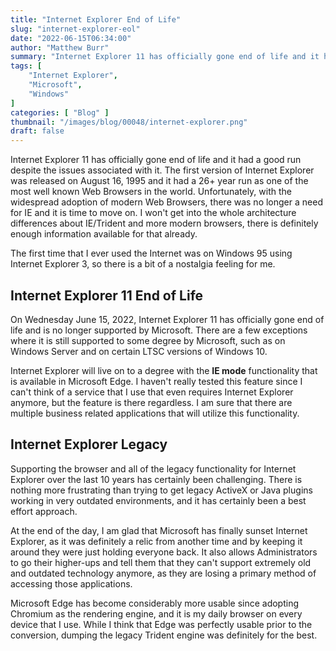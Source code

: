 ```yaml
---
title: "Internet Explorer End of Life"
slug: "internet-explorer-eol"
date: "2022-06-15T06:34:00"
author: "Matthew Burr"
summary: "Internet Explorer 11 has officially gone end of life and it had a good run despite the issues associated with it. The first version of Internet Explorer was released on August 16, 1995 and it had a 26+ year run as one of the most well known Web Browsers in the world. Unfortunately, with the widespread adoption of modern Web Browsers, there was no longer a need for IE and it is time to move on."
tags: [
    "Internet Explorer",
    "Microsoft",
    "Windows"
]
categories: [ "Blog" ]
thumbnail: "/images/blog/00048/internet-explorer.png"
draft: false
---
```


Internet Explorer 11 has officially gone end of life and it had a good run despite the issues associated with it. The first version of Internet Explorer was released on August 16, 1995 and it had a 26+ year run as one of the most well known Web Browsers in the world. Unfortunately, with the widespread adoption of modern Web Browsers, there was no longer a need for IE and it is time to move on. I won't get into the whole architecture differences about IE/Trident and more modern browsers, there is definitely enough information available for that already.

The first time that I ever used the Internet was on Windows 95 using Internet Explorer 3, so there is a bit of a nostalgia feeling for me.

## Internet Explorer 11 End of Life ##

On Wednesday June 15, 2022, Internet Explorer 11 has officially gone end of life and is no longer supported by Microsoft. There are a few exceptions where it is still supported to some degree by Microsoft, such as on Windows Server and on certain LTSC versions of Windows 10.

Internet Explorer will live on to a degree with the **IE mode** functionality that is available in Microsoft Edge. I haven't really tested this feature since I can't think of a service that I use that even requires Internet Explorer anymore, but the feature is there regardless. I am sure that there are multiple business related applications that will utilize this functionality.

## Internet Explorer Legacy ##

Supporting the browser and all of the legacy functionality for Internet Explorer over the last 10 years has certainly been challenging. There is nothing more frustrating than trying to get legacy ActiveX or Java plugins working in very outdated environments, and it has certainly been a best effort approach. 

At the end of the day, I am glad that Microsoft has finally sunset Internet Explorer, as it was definitely a relic from another time and by keeping it around they were just holding everyone back. It also allows Administrators to go their higher-ups and tell them that they can't support extremely old and outdated technology anymore, as they are losing a primary method of accessing those applications.

Microsoft Edge has become considerably more usable since adopting Chromium as the rendering engine, and it is my daily browser on every device that I use. While I think that Edge was perfectly usable prior to the conversion, dumping the legacy Trident engine was definitely for the best.
